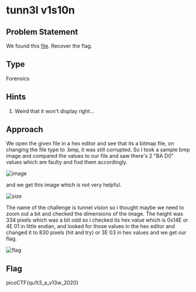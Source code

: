 # tunn3l v1s10n

## Problem Statement

We found this [file](https://mercury.picoctf.net/static/da18eed3d15fd04f7b076bdcecf15b27/tunn3l_v1s10n). Recover the flag.

## Type

Forensics

## Hints

1. Weird that it won't display right...

## Approach

We open the given file in a hex editor and see that its a bitmap file, on changing the file type to .bmp, it was still corrupted.
So I took a sample bmp image and compared the values to our file and saw there's 2 "BA D0" values which are faulty and fixd them accordingly.

![image](https://i.imgur.com/ZxYPwuV.png)

and we get this image which is not very helpful.

![size](https://i.imgur.com/jiLfHN7.png)

The name of the challenge is tunnel vision so i thought maybe we need to zoom out a bit and checked the dimensions of the image. 
The height was 334 pixels which was a bit odd so i checked its hex value which is 0x14E or 4E 01 in little endian, and looked for those values in the hex editor and changed it to 830 pixels (hit and try) or 3E 03 in hex values and we get our flag.

![flag](https://i.imgur.com/Bo1ZBkv.png)


## Flag

picoCTF{qu1t3_a_v13w_2020}